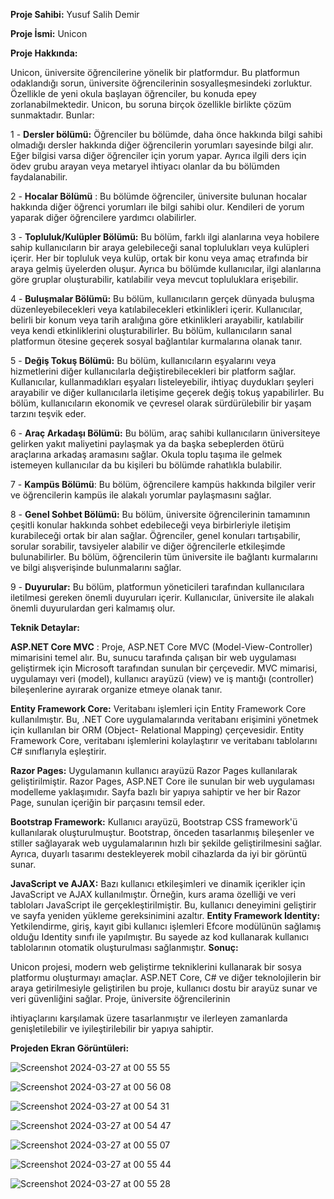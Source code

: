 **Proje Sahibi:** Yusuf Salih Demir

**Proje İsmi:** Unicon

**Proje Hakkında:**

Unicon, üniversite öğrencilerine yönelik bir platformdur. Bu platformun odaklandığı sorun,
üniversite öğrencilerinin sosyalleşmesindeki zorluktur. Özellikle de yeni okula başlayan
öğrenciler, bu konuda epey zorlanabilmektedir. Unicon, bu soruna birçok özellikle birlikte
çözüm sunmaktadır. Bunlar:

1 - **Dersler bölümü:** Öğrenciler bu bölümde, daha önce hakkında bilgi sahibi olmadığı
dersler hakkında diğer öğrencilerin yorumları sayesinde bilgi alır. Eğer bilgisi varsa diğer
öğrenciler için yorum yapar. Ayrıca ilgili ders için ödev grubu arayan veya metaryel
ihtiyacı olanlar da bu bölümden faydalanabilir.

2 - **Hocalar Bölümü** : Bu bölümde öğrenciler, üniversite bulunan hocalar hakkında diğer
öğrenci yorumları ile bilgi sahibi olur. Kendileri de yorum yaparak diğer öğrencilere
yardımcı olabilirler.

3 - **Topluluk/Kulüpler Bölümü:** Bu bölüm, farklı ilgi alanlarına veya hobilere sahip
kullanıcıların bir araya gelebileceği sanal toplulukları veya kulüpleri içerir. Her bir
topluluk veya kulüp, ortak bir konu veya amaç etrafında bir araya gelmiş üyelerden
oluşur. Ayrıca bu bölümde kullanıcılar, ilgi alanlarına göre gruplar oluşturabilir, katılabilir
veya mevcut topluluklara erişebilir.

4 - **Buluşmalar Bölümü:** Bu bölüm, kullanıcıların gerçek dünyada buluşma
düzenleyebilecekleri veya katılabilecekleri etkinlikleri içerir. Kullanıcılar, belirli bir
konum veya tarih aralığına göre etkinlikleri arayabilir, katılabilir veya kendi etkinliklerini
oluşturabilirler. Bu bölüm, kullanıcıların sanal platformun ötesine geçerek sosyal
bağlantılar kurmalarına olanak tanır.

5 - **Değiş Tokuş Bölümü:** Bu bölüm, kullanıcıların eşyalarını veya hizmetlerini diğer
kullanıcılarla değiştirebilecekleri bir platform sağlar. Kullanıcılar, kullanmadıkları
eşyaları listeleyebilir, ihtiyaç duydukları şeyleri arayabilir ve diğer kullanıcılarla iletişime
geçerek değiş tokuş yapabilirler. Bu bölüm, kullanıcıların ekonomik ve çevresel olarak
sürdürülebilir bir yaşam tarzını teşvik eder.

6 - **Araç Arkadaşı Bölümü:** Bu bölüm, araç sahibi kullanıcıların üniversiteye gelirken yakıt
maliyetini paylaşmak ya da başka sebeplerden ötürü araçlarına arkadaş aramasını sağlar.
Okula toplu taşıma ile gelmek istemeyen kullanıcılar da bu kişileri bu bölümde rahatlıkla
bulabilir.

7 - **Kampüs Bölümü**: Bu bölüm, öğrencilere kampüs hakkında bilgiler verir ve öğrencilerin
kampüs ile alakalı yorumlar paylaşmasını sağlar.

8 - **Genel Sohbet Bölümü:** Bu bölüm, üniversite öğrencilerinin tamamının çeşitli konular
hakkında sohbet edebileceği veya birbirleriyle iletişim kurabileceği ortak bir alan sağlar.
Öğrenciler, genel konuları tartışabilir, sorular sorabilir, tavsiyeler alabilir ve diğer
öğrencilerle etkileşimde bulunabilirler. Bu bölüm, öğrencilerin tüm üniversite ile bağlantı
kurmalarını ve bilgi alışverişinde bulunmalarını sağlar.

9 - **Duyurular:** Bu bölüm, platformun yöneticileri tarafından kullanıcılara iletilmesi gereken
önemli duyuruları içerir. Kullanıcılar, üniversite ile alakalı önemli duyurulardan geri
kalmamış olur.

**Teknik Detaylar:**

**ASP.NET Core MVC** : Proje, ASP.NET Core MVC (Model-View-Controller) mimarisini temel
alır. Bu, sunucu tarafında çalışan bir web uygulaması geliştirmek için Microsoft tarafından
sunulan bir çerçevedir. MVC mimarisi, uygulamayı veri (model), kullanıcı arayüzü (view) ve iş
mantığı (controller) bileşenlerine ayırarak organize etmeye olanak tanır.

**Entity Framework Core:** Veritabanı işlemleri için Entity Framework Core kullanılmıştır. Bu,
.NET Core uygulamalarında veritabanı erişimini yönetmek için kullanılan bir ORM (Object-
Relational Mapping) çerçevesidir. Entity Framework Core, veritabanı işlemlerini kolaylaştırır ve
veritabanı tablolarını C# sınıflarıyla eşleştirir.

**Razor Pages:** Uygulamanın kullanıcı arayüzü Razor Pages kullanılarak geliştirilmiştir. Razor
Pages, ASP.NET Core ile sunulan bir web uygulaması modelleme yaklaşımıdır. Sayfa bazlı bir
yapıya sahiptir ve her bir Razor Page, sunulan içeriğin bir parçasını temsil eder.

**Bootstrap Framework:** Kullanıcı arayüzü, Bootstrap CSS framework'ü kullanılarak
oluşturulmuştur. Bootstrap, önceden tasarlanmış bileşenler ve stiller sağlayarak web
uygulamalarının hızlı bir şekilde geliştirilmesini sağlar. Ayrıca, duyarlı tasarımı destekleyerek
mobil cihazlarda da iyi bir görüntü sunar.

**JavaScript ve AJAX:** Bazı kullanıcı etkileşimleri ve dinamik içerikler için JavaScript ve AJAX
kullanılmıştır. Örneğin, kurs arama özelliği ve veri tabloları JavaScript ile gerçekleştirilmiştir.
Bu, kullanıcı deneyimini geliştirir ve sayfa yeniden yükleme gereksinimini azaltır.
**Entity Framework Identity:** Yetkilendirme, giriş, kayıt gibi kullanıcı işlemleri Efcore
modülünün sağlamış olduğu Identity sınıfı ile yapılmıştır. Bu sayede az kod kullanarak kullanıcı
tablolarının otomatik oluşturulması sağlanmıştır.
**Sonuç:**

Unicon projesi, modern web geliştirme tekniklerini kullanarak bir sosya platformu oluşturmayı
amaçlar. ASP.NET Core, C# ve diğer teknolojilerin bir araya getirilmesiyle geliştirilen bu proje,
kullanıcı dostu bir arayüz sunar ve veri güvenliğini sağlar. Proje, üniversite öğrencilerinin


ihtiyaçlarını karşılamak üzere tasarlanmıştır ve ilerleyen zamanlarda genişletilebilir ve
iyileştirilebilir bir yapıya sahiptir.


**Projeden Ekran Görüntüleri:**

![Screenshot 2024-03-27 at 00 55 55](https://github.com/yusufs-d/Unicon/assets/74401288/817370d7-a476-4f16-ad8c-94d05aed9f7c)

![Screenshot 2024-03-27 at 00 56 08](https://github.com/yusufs-d/Unicon/assets/74401288/d65c30ed-6739-4478-832f-465b6ed97a29)

![Screenshot 2024-03-27 at 00 54 31](https://github.com/yusufs-d/Unicon/assets/74401288/6a8fbfd6-74fe-41c5-bcf0-252139110016)

![Screenshot 2024-03-27 at 00 54 47](https://github.com/yusufs-d/Unicon/assets/74401288/93e30bcc-e292-413a-b6cd-e856f039e403)

![Screenshot 2024-03-27 at 00 55 07](https://github.com/yusufs-d/Unicon/assets/74401288/ffc17668-6517-47a7-a148-346a113eca63)

![Screenshot 2024-03-27 at 00 55 44](https://github.com/yusufs-d/Unicon/assets/74401288/d9e213fa-725d-44ab-8816-29cd8ae0cfcd)

![Screenshot 2024-03-27 at 00 55 28](https://github.com/yusufs-d/Unicon/assets/74401288/93d1db0c-f4cc-4e52-ad63-c2f64e2cd095)










